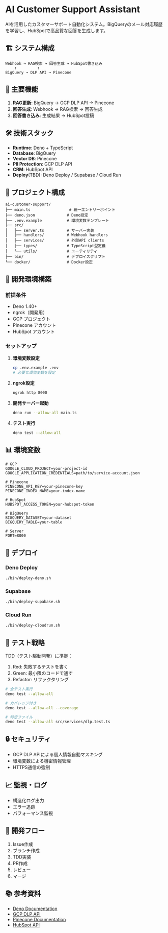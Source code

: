 # AI Customer Support Assistant

AIを活用したカスタマーサポート自動化システム。BigQueryのメール対応履歴を学習し、HubSpotで高品質な回答を生成します。

## 🏗️ システム構成

```
Webhook → RAG検索 → 回答生成 → HubSpot書き込み
    ↑         ↑
BigQuery → DLP API → Pinecone
```

## 🚀 主要機能

1. **RAG更新**: BigQuery → GCP DLP API → Pinecone
2. **回答生成**: Webhook → RAG検索 → 回答生成
3. **回答書き込み**: 生成結果 → HubSpot投稿

## 🛠️ 技術スタック

- **Runtime**: Deno + TypeScript
- **Database**: BigQuery
- **Vector DB**: Pinecone
- **PII Protection**: GCP DLP API
- **CRM**: HubSpot API
- **Deploy**(TBD): Deno Deploy / Supabase / Cloud Run

## 📁 プロジェクト構成

```
ai-customer-support/
├── main.ts                 # 統一エントリーポイント
├── deno.json              # Deno設定
├── .env.example           # 環境変数テンプレート
├── src/
│   ├── server.ts          # サーバー実装
│   ├── handlers/          # Webhook handlers
│   ├── services/          # 外部API clients
│   ├── types/             # TypeScript型定義
│   └── utils/             # ユーティリティ
├── bin/                   # デプロイスクリプト
└── docker/                # Docker設定
```

## 🔧 開発環境構築

### 前提条件
- Deno 1.40+
- ngrok（開発用）
- GCP プロジェクト
- Pinecone アカウント
- HubSpot アカウント

### セットアップ

1. **環境変数設定**
   ```bash
   cp .env.example .env
   # 必要な環境変数を設定
   ```

2. **ngrok設定**
   ```bash
   ngrok http 8000
   ```

3. **開発サーバー起動**
   ```bash
   deno run --allow-all main.ts
   ```

4. **テスト実行**
   ```bash
   deno test --allow-all
   ```

## 📊 環境変数

```env
# GCP
GOOGLE_CLOUD_PROJECT=your-project-id
GOOGLE_APPLICATION_CREDENTIALS=path/to/service-account.json

# Pinecone
PINECONE_API_KEY=your-pinecone-key
PINECONE_INDEX_NAME=your-index-name

# HubSpot
HUBSPOT_ACCESS_TOKEN=your-hubspot-token

# BigQuery
BIGQUERY_DATASET=your-dataset
BIGQUERY_TABLE=your-table

# Server
PORT=8000
```

## 🚀 デプロイ

### Deno Deploy
```bash
./bin/deploy-deno.sh
```

### Supabase
```bash
./bin/deploy-supabase.sh
```

### Cloud Run
```bash
./bin/deploy-cloudrun.sh
```

## 🧪 テスト戦略

TDD（テスト駆動開発）に準拠：
1. Red: 失敗するテストを書く
2. Green: 最小限のコードで通す
3. Refactor: リファクタリング

```bash
# 全テスト実行
deno test --allow-all

# カバレッジ付き
deno test --allow-all --coverage

# 特定ファイル
deno test --allow-all src/services/dlp.test.ts
```

## 🔒 セキュリティ

- GCP DLP APIによる個人情報自動マスキング
- 環境変数による機密情報管理
- HTTPS通信の強制

## 📈 監視・ログ

- 構造化ログ出力
- エラー追跡
- パフォーマンス監視

## 🤝 開発フロー

1. Issue作成
2. ブランチ作成
3. TDD実装
4. PR作成
5. レビュー
6. マージ

## 📚 参考資料

- [Deno Documentation](https://deno.land/manual)
- [GCP DLP API](https://cloud.google.com/dlp/docs)
- [Pinecone Documentation](https://docs.pinecone.io/)
- [HubSpot API](https://developers.hubspot.com/docs/api/overview)